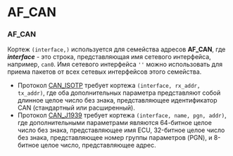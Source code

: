 # AF\_CAN

### AF\_CAN

Кортеж `(interface,)` используется для семейства адресов **AF\_CAN**, где _**interface**_ - это строка, представляющая имя сетевого интерфейса, например, `can0`. Имя сетевого интерфейса `''` можно использовать для приема пакетов от всех сетевых интерфейсов этого семейства.

* Протокол [CAN\_ISOTP](../konstanty-soketov/socket.can_isotp.md) требует кортежа `(interface, rx_addr, tx_addr)`, где оба дополнительных параметра представляют собой длинное целое число без знака, представляющее идентификатор CAN \(стандартный или расширенный\).
* Протокол [CAN\_J1939](../konstanty-soketov/socket.can_j1939.md) требует кортежа `(interface, name, pgn, addr)`, где дополнительными параметрами являются 64-битное целое число без знака, представляющее имя ECU, 32-битное целое число без знака, представляющее номер группы параметров \(PGN\), и 8-битное целое число, представляющее адрес.


